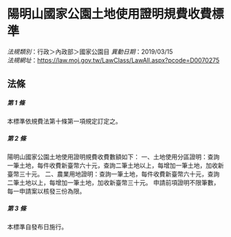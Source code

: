 # 陽明山國家公園土地使用證明規費收費標準

*法規類別*：行政＞內政部＞國家公園目
*異動日期*：2019/03/15  
*法規網址*：https://law.moj.gov.tw/LawClass/LawAll.aspx?pcode=D0070275



## 法條
##### 第 1 條
本標準依規費法第十條第一項規定訂定之。

##### 第 2 條
陽明山國家公園土地使用證明規費收費數額如下：
一、土地使用分區證明：查詢一筆土地，每件收費新臺幣六十元，查詢二筆土地以上，每增加一筆土地，加收新臺幣三十元。
二、農業用地證明：查詢一筆土地，每件收費新臺幣六十元，查詢二筆土地以上，每增加一筆土地，加收新臺幣三十元。
申請前項證明不限筆數，每一申請案以核發三份為限。

##### 第 3 條
本標準自發布日施行。


